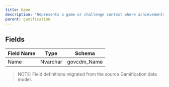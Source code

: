 ```yaml
---
title: Game
description: "Represents a game or challenge context where achievements and activities are defined."
parent: gamification
---
```


## Fields

| Field Name | Type | Schema |
|------------|------|--------|
| Name | Nvarchar | govcdm_Name |

> NOTE: Field definitions migrated from the source Gamification data model.
